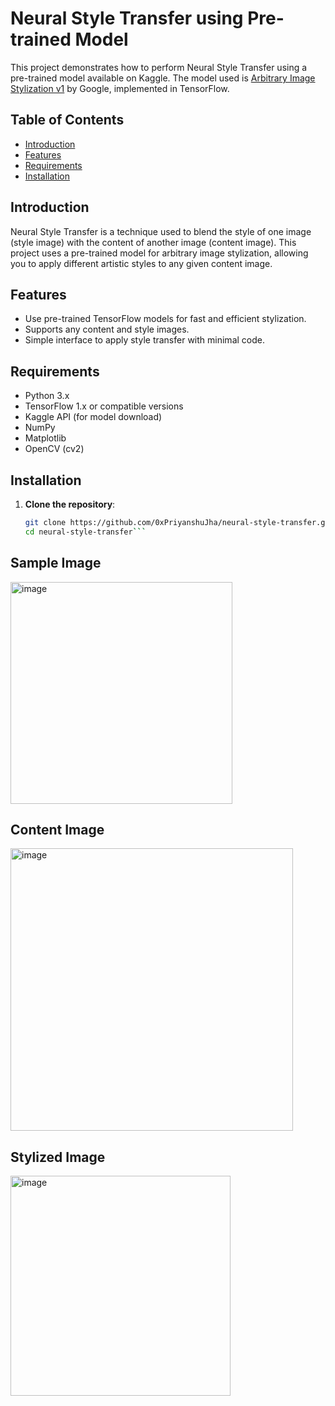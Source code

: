 # Neural Style Transfer using Pre-trained Model

This project demonstrates how to perform Neural Style Transfer using a pre-trained model available on Kaggle. The model used is [Arbitrary Image Stylization v1](https://www.kaggle.com/models/google/arbitrary-image-stylization-v1/frameworks/TensorFlow1/variations/256/versions/2) by Google, implemented in TensorFlow.

## Table of Contents
- [Introduction](#introduction)
- [Features](#features)
- [Requirements](#requirements)
- [Installation](#installation)

## Introduction

Neural Style Transfer is a technique used to blend the style of one image (style image) with the content of another image (content image). This project uses a pre-trained model for arbitrary image stylization, allowing you to apply different artistic styles to any given content image.

## Features

- Use pre-trained TensorFlow models for fast and efficient stylization.
- Supports any content and style images.
- Simple interface to apply style transfer with minimal code.

## Requirements

- Python 3.x
- TensorFlow 1.x or compatible versions
- Kaggle API (for model download)
- NumPy
- Matplotlib
- OpenCV (cv2)

## Installation

1. **Clone the repository**:
   ```bash
   git clone https://github.com/0xPriyanshuJha/neural-style-transfer.git
   cd neural-style-transfer```

## Sample Image
<img width="355" alt="image" src="https://github.com/user-attachments/assets/fb6d86fd-8713-4af3-b16d-6ba23d513212">



## Content Image
<img width="452" alt="image" src="https://github.com/user-attachments/assets/dc3f8995-4c01-4e40-ba94-bb976a6436ce">


## Stylized Image
<img width="352" alt="image" src="https://github.com/user-attachments/assets/6bd95e03-2ea3-4775-bc0b-c2d446c04c06">








